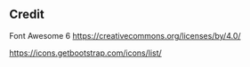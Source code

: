 ## Credit
Font Awesome 6
https://creativecommons.org/licenses/by/4.0/

https://icons.getbootstrap.com/icons/list/
